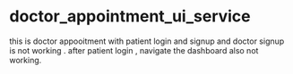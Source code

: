 # doctor_appointment_ui_service
this is doctor appooitment with patient login and signup and doctor signup is not working .
after patient login , navigate the dashboard also not working.
